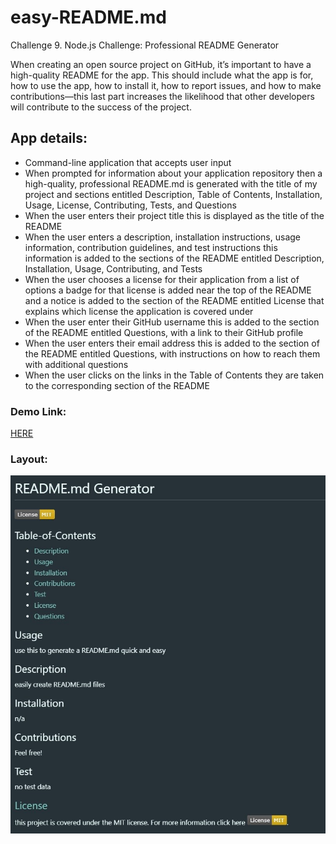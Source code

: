 # easy-README.md

Challenge 9. Node.js Challenge: Professional README Generator

When creating an open source project on GitHub, it’s important to have a high-quality README for the app. This should include what the app is for, how to use the app, how to install it, how to report issues, and how to make contributions—this last part increases the likelihood that other developers will contribute to the success of the project.

## App details:

- Command-line application that accepts user input
- When prompted for information about your application repository then a high-quality, professional README.md is generated with the title of my project and sections entitled Description, Table of Contents, Installation, Usage, License, Contributing, Tests, and Questions
- When the user enters their project title this is displayed as the title of the README
- When the user enters a description, installation instructions, usage information, contribution guidelines, and test instructions this information is added to the sections of the README entitled Description, Installation, Usage, Contributing, and Tests
- When the user chooses a license for their application from a list of options a badge for that license is added near the top of the README and a notice is added to the section of the README entitled License that explains which license the application is covered under
- When the user enter their GitHub username this is added to the section of the README entitled Questions, with a link to their GitHub profile
- When the user enters their email address this is added to the section of the README entitled Questions, with instructions on how to reach them with additional questions
- When the user clicks on the links in the Table of Contents they are taken to the corresponding section of the README

### Demo Link:

[HERE](https://drive.google.com/file/d/1FIydFvxTs2o9888W0cHfoPEhjRK8nFFY/view)

### Layout:

![readme.MD Layout](./assets/erm.jpg)
